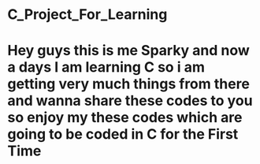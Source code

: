 # C_Project_For_Learning
# Hey guys this is me Sparky and now a days I am learning C so i am getting very much things from there and wanna share these codes to you so enjoy my these codes which are going to be coded in C for the First Time
